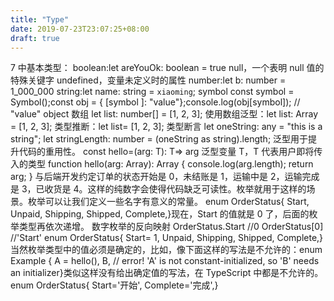 ```yaml
---
title: "Type"
date: 2019-07-23T23:07:25+08:00
draft: true
---
```


7 中基本类型：
boolean:let areYouOk: boolean = true
null，一个表明 null 值的特殊关键字
undefined，变量未定义时的属性
number:let b: number = 1_000_000
string:let name: string = `xiaoming`;
symbol
const symbol = Symbol();const obj = { [symbol ]: "value"};console.log(obj[symbol]); // "value"
object
数组
let list: number[] = [1, 2, 3];
使用数组泛型：let list: Array<number> = [1, 2, 3];
类型推断：let list= [1, 2, 3];
类型断言
let oneString: any = "this is a string";
let stringLength: number = (oneString as string).length;
泛型用于提升代码的重用性。
const hello=<T>(arg: T): T=> arg
泛型变量 T，T 代表用户即将传入的类型
function hello<T>(arg: Array<T>): Array<T> {
console.log(arg.length);
return arg;
}
与后端开发约定订单的状态开始是 0，未结账是 1，运输中是 2，运输完成是 3，已收货是 4。这样的纯数字会使得代码缺乏可读性。枚举就用于这样的场景。枚举可以让我们定义一些名字有意义的常量。
enum OrderStatus{ Start, Unpaid, Shipping, Shipped, Complete,}现在，Start 的值就是 0 了，后面的枚举类型再依次递增。
数字枚举的反向映射
OrderStatus.Start //0
OrderStatus[0] //'Start'
enum OrderStatus{ Start= 1, Unpaid, Shipping, Shipped, Complete,}
当然枚举类型中的值必须是确定的，比如，像下面这样的写法是不允许的：enum Example { A = hello(), B, // error! 'A' is not constant-initialized, so 'B' needs an initializer}类似这样没有给出确定值的写法，在 TypeScript 中都是不允许的。
enum OrderStatus{ Start='开始', Complete='完成',}
